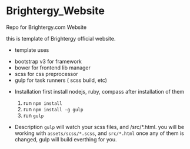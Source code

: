 # Brightergy_Website
Repo for Brightergy.com Website

this is template of Brightergy official website.
- template uses 
 * bootstrap v3 for framework
 * bower for frontend lib manager
 * scss for css preprocessor
 * gulp for task runners ( scss build, etc)

- Installation
  first install nodejs, ruby, compass
  after installation of them
  1. run `npm install` 
  2. run `npm install -g gulp`
  3. run `gulp`

- Description
  `gulp` will watch your scss files, and /src/*.html.
  you will be working with `assets/scss/*.scss`, and `src/*.html`
  once any of them is changed, gulp will build everthing for you.
  
   
